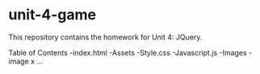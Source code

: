 # unit-4-game
This repository contains the homework for Unit 4: JQuery. 

Table of Contents 
  -index.html
  -Assets 
    -Style.css
    -Javascript.js
    -Images
      -image x ...
    
